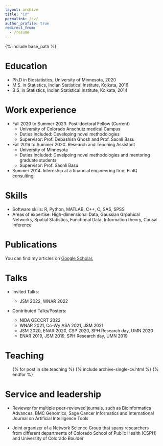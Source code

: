 ```yaml
---
layout: archive
title: "CV"
permalink: /cv/
author_profile: true
redirect_from:
  - /resume
---
```


{% include base_path %}

Education
======
* Ph.D in Biostatistics, University of Minnesota, 2020
* M.S. in Statistics, Indian Statistical Institute, Kolkata, 2016
* B.S. in Statistics, Indian Statistical Institute, Kolkata, 2014


Work experience
======
* Fall 2020 to Summer 2023: Post-doctoral Fellow (Current)
  * University of Colorado Anschutz medical Campus
  * Duties included: Developing novel methodologies
  * Supervisor: Prof. Debashish Ghosh and Prof. Saonli Basu
* Fall 2016 to Summer 2020: Research and Teaching Assistant
  * University of Minnesota
  * Duties included: Develpoing novel methodologies and mentoring graduate students
  * Supervisor: Prof. Saonli Basu
* Summer 2014: Internship at a financial engineering firm, FinIQ consulting

Skills
======
* Software skills: R, Python, MATLAB, C++, C, SAS, SPSS
* Areas of expertise: High-dimensional Data, Gaussian Grpahical Networks, Spatial Statistics, Functional Data, Information theory, Causal Inference

Publications
======
You can find my articles on <u><a href="https://scholar.google.com/citations?user=8NeELr8AAAAJ&hl=en
">Google Scholar</a>.</u>

Talks
======
* Invited Talks: 
  * JSM 2022, WNAR 2022

* Contributed Talks/Posters:
   * NIDA GECCRT 2022  
   * WNAR 2021, Co-Wy ASA 2021, JSM 2021
   * JSM 2020, ENAR 2020, CSP 2020, SPH Research day, UMN 2020
   * ENAR 2019, JSM 2019, SPH Research day, UMN 2019
 
Teaching
======
  <ul>{% for post in site.teaching %}
    {% include archive-single-cv.html %}
  {% endfor %}</ul>
  
Service and leadership
======
* Reviewer for multiple peer-reviewed journals, such as Bioinformatics Advances, BMC Genomics, Sage Cancer Informatics and International Journal on Artificial Intelligence Tools

* Joint organizer of a Network Science Group that spans researchers from different departments of Colorado School of Public Health (CSPH) and University of Colorado Boulder


